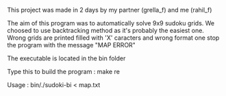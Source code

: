 This project was made in 2 days by my partner (grella_f) and me (rahil_f)

The aim of this program was to automatically solve 9x9 sudoku grids. We choosed to use backtracking method as it's probably the easiest one. Wrong grids are printed filled with 'X' caracters and wrong format one stop the program with the message "MAP ERROR"

The executable is located in the bin folder

Type this to build the program : make re

Usage : bin/./sudoki-bi < map.txt
